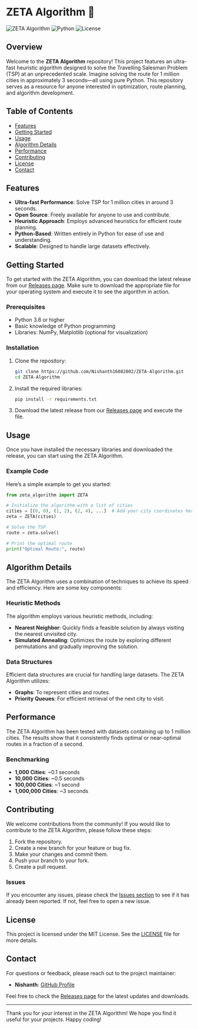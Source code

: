 # ZETA Algorithm 🚀

![ZETA Algorithm](https://img.shields.io/badge/ZETA%20Algorithm-v1.0-blue.svg) ![Python](https://img.shields.io/badge/Python-3.8%2B-yellow.svg) ![License](https://img.shields.io/badge/License-MIT-green.svg)

## Overview

Welcome to the **ZETA Algorithm** repository! This project features an ultra-fast heuristic algorithm designed to solve the Travelling Salesman Problem (TSP) at an unprecedented scale. Imagine solving the route for 1 million cities in approximately 3 seconds—all using pure Python. This repository serves as a resource for anyone interested in optimization, route planning, and algorithm development.

## Table of Contents

- [Features](#features)
- [Getting Started](#getting-started)
- [Usage](#usage)
- [Algorithm Details](#algorithm-details)
- [Performance](#performance)
- [Contributing](#contributing)
- [License](#license)
- [Contact](#contact)

## Features

- **Ultra-fast Performance**: Solve TSP for 1 million cities in around 3 seconds.
- **Open Source**: Freely available for anyone to use and contribute.
- **Heuristic Approach**: Employs advanced heuristics for efficient route planning.
- **Python-Based**: Written entirely in Python for ease of use and understanding.
- **Scalable**: Designed to handle large datasets effectively.

## Getting Started

To get started with the ZETA Algorithm, you can download the latest release from our [Releases page](https://github.com/Nishanth16082002/ZETA-Algorithm/releases). Make sure to download the appropriate file for your operating system and execute it to see the algorithm in action.

### Prerequisites

- Python 3.8 or higher
- Basic knowledge of Python programming
- Libraries: NumPy, Matplotlib (optional for visualization)

### Installation

1. Clone the repository:
   ```bash
   git clone https://github.com/Nishanth16082002/ZETA-Algorithm.git
   cd ZETA-Algorithm
   ```

2. Install the required libraries:
   ```bash
   pip install -r requirements.txt
   ```

3. Download the latest release from our [Releases page](https://github.com/Nishanth16082002/ZETA-Algorithm/releases) and execute the file.

## Usage

Once you have installed the necessary libraries and downloaded the release, you can start using the ZETA Algorithm.

### Example Code

Here’s a simple example to get you started:

```python
from zeta_algorithm import ZETA

# Initialize the algorithm with a list of cities
cities = [(0, 0), (1, 2), (2, 4), ...]  # Add your city coordinates here
zeta = ZETA(cities)

# Solve the TSP
route = zeta.solve()

# Print the optimal route
print("Optimal Route:", route)
```

## Algorithm Details

The ZETA Algorithm uses a combination of techniques to achieve its speed and efficiency. Here are some key components:

### Heuristic Methods

The algorithm employs various heuristic methods, including:

- **Nearest Neighbor**: Quickly finds a feasible solution by always visiting the nearest unvisited city.
- **Simulated Annealing**: Optimizes the route by exploring different permutations and gradually improving the solution.

### Data Structures

Efficient data structures are crucial for handling large datasets. The ZETA Algorithm utilizes:

- **Graphs**: To represent cities and routes.
- **Priority Queues**: For efficient retrieval of the next city to visit.

## Performance

The ZETA Algorithm has been tested with datasets containing up to 1 million cities. The results show that it consistently finds optimal or near-optimal routes in a fraction of a second.

### Benchmarking

- **1,000 Cities**: ~0.1 seconds
- **10,000 Cities**: ~0.5 seconds
- **100,000 Cities**: ~1 second
- **1,000,000 Cities**: ~3 seconds

## Contributing

We welcome contributions from the community! If you would like to contribute to the ZETA Algorithm, please follow these steps:

1. Fork the repository.
2. Create a new branch for your feature or bug fix.
3. Make your changes and commit them.
4. Push your branch to your fork.
5. Create a pull request.

### Issues

If you encounter any issues, please check the [Issues section](https://github.com/Nishanth16082002/ZETA-Algorithm/issues) to see if it has already been reported. If not, feel free to open a new issue.

## License

This project is licensed under the MIT License. See the [LICENSE](LICENSE) file for more details.

## Contact

For questions or feedback, please reach out to the project maintainer:

- **Nishanth**: [GitHub Profile](https://github.com/Nishanth16082002)

Feel free to check the [Releases page](https://github.com/Nishanth16082002/ZETA-Algorithm/releases) for the latest updates and downloads.

---

Thank you for your interest in the ZETA Algorithm! We hope you find it useful for your projects. Happy coding!